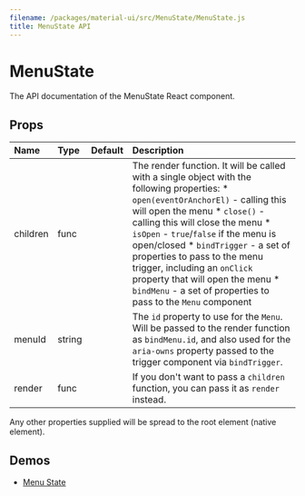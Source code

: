 ```yaml
---
filename: /packages/material-ui/src/MenuState/MenuState.js
title: MenuState API
---
```


<!--- This documentation is automatically generated, do not try to edit it. -->

# MenuState

<p class="description">The API documentation of the MenuState React component.</p>



## Props

| Name | Type | Default | Description |
|:-----|:-----|:--------|:------------|
| <span class="prop-name">children</span> | <span class="prop-type">func |   | The render function.  It will be called with a single object with the following properties: * `open(eventOrAnchorEl)` - calling this will open the menu * `close()` - calling this will close the menu * `isOpen` - `true`/`false` if the menu is open/closed * `bindTrigger` - a set of properties to pass to the menu trigger, including   an `onClick` property that will open the menu * `bindMenu` - a set of properties to pass to the `Menu` component |
| <span class="prop-name">menuId</span> | <span class="prop-type">string |   | The `id` property to use for the `Menu`.  Will be passed to the render function as `bindMenu.id`, and also used for the `aria-owns` property passed to the trigger component via `bindTrigger`. |
| <span class="prop-name">render</span> | <span class="prop-type">func |   | If you don't want to pass a `children` function, you can pass it as `render` instead. |

Any other properties supplied will be spread to the root element (native element).

## Demos

- [Menu State](/utils/menu-state)

